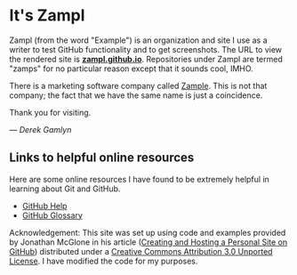 # It's Zampl

Zampl (from the word "Example") is an organization and site I use as a writer to test GitHub functionality and to get screenshots. The URL to view the rendered site is **[zampl.github.io](http://zampl.github.io)**. Repositories under Zampl are termed "zamps" for no particular reason except that it sounds cool, IMHO.

There is a marketing software company called [Zample](https://www.linkedin.com/company/zampl/). This is not that company; the fact that we have the same name is just a coincidence.

Thank you for visiting.

— _Derek Gamlyn_

## Links to helpful online resources

Here are some online resources I have found to be extremely helpful in learning about Git and GitHub.

- [GitHub Help](https://help.github.com/)
- [GitHub Glossary](https://help.github.com/articles/github-glossary/)

Acknowledgement: This site was set up using code and examples provided by Jonathan McGlone in his article ([Creating and Hosting a Personal Site on GitHub](http://jmcglone.com/guides/github-pages/)) distributed under a [Creative Commons Attribution 3.0 Unported License](http://creativecommons.org/licenses/by/3.0/deed.en_US). I have modified the code for my purposes.
